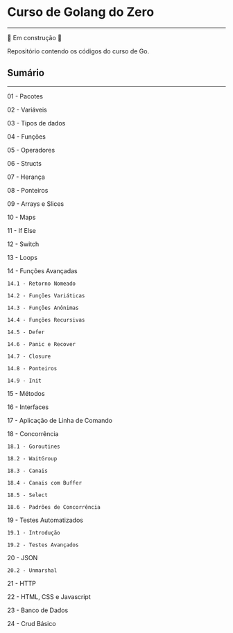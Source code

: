 # Curso de Golang do Zero

---

:construction: Em construção :construction:

Repositório contendo os códigos do curso de Go.

## Sumário

---

01 - Pacotes

02 - Variáveis

03 - Tipos de dados

04 - Funções

05 - Operadores

06 - Structs

07 - Herança

08 - Ponteiros

09 - Arrays e Slices

10 - Maps

11 - If Else

12 - Switch

13 - Loops

14 - Funções Avançadas

    14.1 - Retorno Nomeado
    
    14.2 - Funções Variáticas
    
    14.3 - Funções Anônimas
    
    14.4 - Funções Recursivas
    
    14.5 - Defer
    
    14.6 - Panic e Recover
    
    14.7 - Closure
    
    14.8 - Ponteiros
    
    14.9 - Init
    
15 - Métodos

16 - Interfaces

17 - Aplicação de  Linha de Comando

18 - Concorrência

    18.1 - Goroutines
    
    18.2 - WaitGroup
    
    18.3 - Canais
    
    18.4 - Canais com Buffer
    
    18.5 - Select
    
    18.6 - Padrões de Concorrência
    
19 - Testes Automatizados

    19.1 - Introdução
    
    19.2 - Testes Avançados
    
20 - JSON

    20.2 - Unmarshal
    
21 - HTTP

22 - HTML, CSS e Javascript

23 - Banco de Dados

24 - Crud Básico
